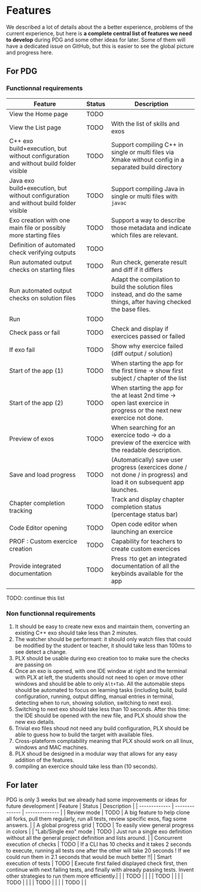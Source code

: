 # Features

We described a lot of details about the a better experience, problems of the current experience, but here is **a complete central list of features we need to develop** during PDG and some other ideas for later. Some of them will have a dedicated issue on GitHub, but this is easier to see the global picture and progress here.

## For PDG
### Functionnal requirements
| Feature                                                                              | Status | Description                                                                                                             |
| ------------------------------------------------------------------------------------ | ------ | ----------------------------------------------------------------------------------------------------------------------- |
| View the Home page                                                                   | TODO   |                                                                                                                         |
| View the List page                                                                   | TODO   | With the list of skills and exos                                                                                        |
| C++ exo build+execution, but without configuration and without build folder visible  | TODO   | Support compiling C++ in single or multi files via Xmake without config in a separated build directory                  |
| Java exo build+execution, but without configuration and without build folder visible | TODO   | Support compiling Java in single or multi files with `javac`                                                            |
| Exo creation with one main file or possibly more starting files                      | TODO   | Support a way to describe those metadata and indicate which files are relevant.                                         |
| Definition of automated check verifying outputs                                      | TODO   |                                                                                                                         |
| Run automated output checks on starting files                                        | TODO   | Run check, generate result and diff if it differs                                                                       |
| Run automated output checks on solution files                                        | TODO   | Adapt the compilation to build the solution files instead, and do the same things, after having checked the base files. |
| Run                                                                                  | TODO   |                                                                                                                         |
| Check pass or fail                                                                   | TODO   | Check and display if exercices passed or failed                                                                         |
| If exo fail                                                                          | TODO   | Show why exercice failed (diff output / solution)                                                                       |
| Start of the app (1)                                                                 | TODO   | When starting the app for the first time -> show first subject / chapter of the list                                    |
| Start of the app (2)                                                                 | TODO   | When starting the app for the at least 2nd time -> open last exercice in progress or the next new exercice not done.    |
| Preview of exos                                                                      | TODO   | When searching for an exercice todo -> do a preview of the exercice with the readable description.                      |
| Save and load progress                                                               | TODO   | (Automatically) save user progress (exercices done / not done / in progress) and load it on subsequent app launches.    |
| Chapter completion tracking                                                          | TODO   | Track and display chapter completion status (percentage status bar)                                                     |
| Code Editor opening                                                                  | TODO   | Open code editor when launching an exercice                                                                             |
| PROF : Custom exercice creation                                                      | TODO   | Capability for teachers to create custom exercices                                                                      |
| Provide integrated documentation                                                     | TODO   | Press `?`to get an integrated documentation of all the keybinds available for the app                                   |
|                                                                                      |        |                                                                                                                         |

TODO: continue this list

### Non functionnal requirements
1. It should be easy to create new exos and maintain them, converting an existing C++ exo should take less than 2 minutes.
1. The watcher should be performant: it should only watch files that could be modified by the student or teacher, it should take less than 100ms to see detect a change.
1. PLX should be usable during exo creation too to make sure the checks are passing on
1. Once an exo is opened, with one IDE window at right and the terminal with PLX at left, the students should not need to open or move other windows and should be able to only `Alt+Tab`. All the automable steps should be automated to focus on learning tasks (including build, build configuration, running, output diffing, manual entries in terminal, detecting when to run, showing solution, switching to next exo).
1. Switching to next exo should take less than 10 seconds. After this time: the IDE should be opened with the new file, and PLX should show the new exo details.
1. Trivial exo files shoud not need any build configuration, PLX should be able to guess how to build the target with available files.
2. Cross-plateform comptability meaning that PLX should work on all linux, windows and MAC machines.
3. PLX shoud be designed in a modular way that allows for any easy addition of the features.
4. compiling an exercice should take less than (10 seconds). 

## For later
PDG is only 3 weeks but we already had some improvements or ideas for future development
| Feature | Status | Description |
| ------------- | -------------- | -------------- |
| Review mode | TODO | A big feature to help clone all forks, pull them regularly, run all tests, review specific exos, flag some answers. |
| A global progress grid | TODO | To easily view general progress in colors |
| "Lab/Single exo" mode | TODO | Just run a single exo definition without all the general project definition and lists around. |
| Concurrent execution of checks | TODO | If a CLI has 10 checks and it takes 2 seconds to execute, running all tests one after the other will take 20 seconds ! If we could run them in 2.1 seconds that would be much better !!|
| Smart execution of tests | TODO | Execute first failed displayed check first, then continue with next failing tests, and finally with already passing tests. Invent other strategies to run them more efficiently.|
| | TODO | |
| | TODO | |
| | TODO | |
| | TODO | |
| | TODO | |

